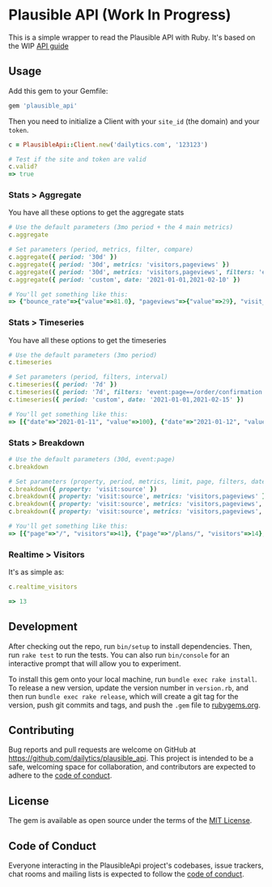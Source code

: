 # Plausible API (Work In Progress)
This is a simple wrapper to read the Plausible API with Ruby.
It's based on the WIP [API guide](https://plausible.io/docs/stats-api)

## Usage
Add this gem to your Gemfile:
```rb
gem 'plausible_api'
```
Then you need to initialize a Client with your `site_id` (the domain) and your `token`.
```rb
c = PlausibleApi::Client.new('dailytics.com', '123123') 

# Test if the site and token are valid
c.valid?
=> true
```

### Stats > Aggregate

You have all these options to get the aggregate stats
```rb
# Use the default parameters (3mo period + the 4 main metrics)
c.aggregate

# Set parameters (period, metrics, filter, compare)
c.aggregate({ period: '30d' })
c.aggregate({ period: '30d', metrics: 'visitors,pageviews' })
c.aggregate({ period: '30d', metrics: 'visitors,pageviews', filters: 'event:page==/order/confirmation' })
c.aggregate({ period: 'custom', date: '2021-01-01,2021-02-10' })

# You'll get something like this:
=> {"bounce_rate"=>{"value"=>81.0}, "pageviews"=>{"value"=>29}, "visit_duration"=>{"value"=>247.0}, "visitors"=>{"value"=>14}}
```

### Stats > Timeseries

You have all these options to get the timeseries
```rb
# Use the default parameters (3mo period)
c.timeseries

# Set parameters (period, filters, interval)
c.timeseries({ period: '7d' })
c.timeseries({ period: '7d', filters: 'event:page==/order/confirmation' })
c.timeseries({ period: 'custom', date: '2021-01-01,2021-02-15' })

# You'll get something like this:
=> [{"date"=>"2021-01-11", "value"=>100}, {"date"=>"2021-01-12", "value"=>120}, {"date"=>"2021-01-13", "value"=>80}...]
```

### Stats > Breakdown
```rb
# Use the default parameters (30d, event:page)
c.breakdown

# Set parameters (property, period, metrics, limit, page, filters, date)
c.breakdown({ property: 'visit:source' })
c.breakdown({ property: 'visit:source', metrics: 'visitors,pageviews' })
c.breakdown({ property: 'visit:source', metrics: 'visitors,pageviews', period: '30d' })
c.breakdown({ property: 'visit:source', metrics: 'visitors,pageviews', period: 'custom', date: '2021-01-01,2021-02-01' })

# You'll get something like this:
=> [{"page"=>"/", "visitors"=>41}, {"page"=>"/plans/", "visitors"=>14}, {"page"=>"/agencies/", "visitors"=>8}, {"page"=>"/features/", "visitors"=>8}, {"page"=>"/ready/", "visitors"=>5}, {"page"=>"/contact/", "visitors"=>4}, {"page"=>"/about/", "visitors"=>3}, {"page"=>"/donate/", "visitors"=>3}]
```

### Realtime > Visitors

It's as simple as:
```rb
c.realtime_visitors

=> 13
```


## Development

After checking out the repo, run `bin/setup` to install dependencies. Then, run `rake test` to run the tests. You can also run `bin/console` for an interactive prompt that will allow you to experiment.

To install this gem onto your local machine, run `bundle exec rake install`. To release a new version, update the version number in `version.rb`, and then run `bundle exec rake release`, which will create a git tag for the version, push git commits and tags, and push the `.gem` file to [rubygems.org](https://rubygems.org).

## Contributing

Bug reports and pull requests are welcome on GitHub at https://github.com/dailytics/plausible_api. This project is intended to be a safe, welcoming space for collaboration, and contributors are expected to adhere to the [code of conduct](https://github.com/dailytics/plausible_api/blob/main/CODE_OF_CONDUCT.md).


## License

The gem is available as open source under the terms of the [MIT License](https://opensource.org/licenses/MIT).

## Code of Conduct

Everyone interacting in the PlausibleApi project's codebases, issue trackers, chat rooms and mailing lists is expected to follow the [code of conduct](https://github.com/dailytics/plausible_api/blob/main/CODE_OF_CONDUCT.md).
